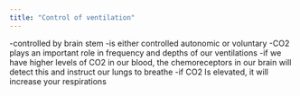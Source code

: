 ```yaml
---
title: "Control of ventilation"
---
```

-controlled by brain stem
-is either controlled autonomic or voluntary
-CO2 plays an important role in frequency and depths of our ventilations
-if we have higher levels of CO2 in our blood, the chemoreceptors in our brain will detect this and instruct our lungs to breathe
-if CO2 Is elevated, it will increase your respirations


